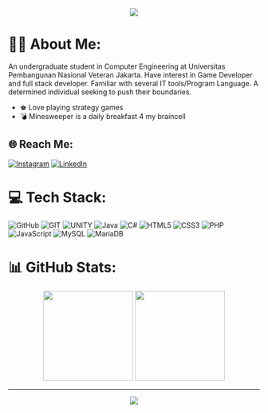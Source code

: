 <div align="center">
  <a href="https://visitcount.itsvg.in">
    <img src="https://visitcount.itsvg.in/api?id=BimaAdhityaS&label=Profile%20Views&color=1&icon=0&pretty=true" />
  </a>
</div>

# 👨‍💻 About Me:
An undergraduate student in Computer Engineering at Universitas Pembangunan Nasional Veteran 
Jakarta. Have interest in Game Developer and full stack developer. Familiar with several IT 
tools/Program Language. A determined individual seeking to push their boundaries.

- ♚ Love playing strategy games
- 💣 Minesweeper is a daily breakfast 4 my braincell

## 🌐 Reach Me:
[![Instagram](https://img.shields.io/badge/Instagram-%23E4405F.svg?logo=Instagram&logoColor=white)](https://instagram.com/bimaadhitya_s) 
[![LinkedIn](https://img.shields.io/badge/LinkedIn-%230077B5.svg?logo=linkedin&logoColor=white)](https://linkedin.com/in/bimaadhityas)

# 💻 Tech Stack:
![GitHub](https://img.shields.io/badge/GitHub-%23121011.svg?style=for-the-badge&logo=github&logoColor=white) 
![GIT](https://img.shields.io/badge/Git-fc6d26?style=for-the-badge&logo=git&logoColor=white) 
![UNITY](https://img.shields.io/badge/Unity-%2320232a.svg?style=for-the-badge&logo=unity&logoColor=white) 
![Java](https://img.shields.io/badge/java-%23ED8B00.svg?style=for-the-badge&logo=java&logoColor=white) 
![C#](https://img.shields.io/badge/c%23-%23239120.svg?style=for-the-badge&logo=c-sharp&logoColor=white) 
![HTML5](https://img.shields.io/badge/html5-%23E34F26.svg?style=for-the-badge&logo=html5&logoColor=white) 
![CSS3](https://img.shields.io/badge/css3-%231572B6.svg?style=for-the-badge&logo=css3&logoColor=white) 
![PHP](https://img.shields.io/badge/php-%23777BB4.svg?style=for-the-badge&logo=php&logoColor=white) 
![JavaScript](https://img.shields.io/badge/javascript-%23323330.svg?style=for-the-badge&logo=javascript&logoColor=%23F7DF1E) 
![MySQL](https://img.shields.io/badge/mysql-%2300f.svg?style=for-the-badge&logo=mysql&logoColor=white) 
![MariaDB](https://img.shields.io/badge/MariaDB-003545?style=for-the-badge&logo=mariadb&logoColor=white) 

# 📊 GitHub Stats:
<div align="center">
  <img height="180em" src=https://github-readme-stats.vercel.app/api?username=BimaAdhityaS&show_icons=true&theme=holi>
  <img height="180em" src=https://github-readme-stats.vercel.app/api/top-langs/?username=BimaAdhityaS&layout=compact&theme=holi>
</div>

---
<div align="center">
  <a href="https://visitcount.itsvg.in">
  <img src="https://visitcount.itsvg.in/api?id=BimaAdhityaS&label=Profile%20Views&color=1&icon=0&pretty=true" />
</a>
</div>
